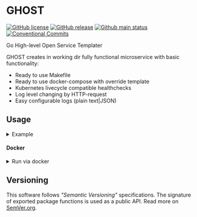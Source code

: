 # GHOST
[![GitHub license][License img]][License src] [![GitHub release][Release img]][Release src] [![Github main status][Github main status badge]][Github main status src] [![Conventional Commits][Conventional commits badge]][Conventional commits src]

Go High-level Open Service Templater

GHOST creates in working dir fully functional microservice with basic functionality:

- Ready to use Makefile
- Ready to use docker-compose with override template
- Kubernetes livecycle compatible healthchecks
- Log level changing by HTTP-request
- Easy configurable logs (plain text|JSON)

## Usage

<details>
  <summary>Example</summary>

```shell
$ ghost -h
Usage: ghost [options...]

OPTIONS
  -d, --description        <string>    (default: Go microservice)                Project short description
  -g, --go-image           <string>    (default: nafigat0r/go:1.24.3)            Go docker image
  -c, --govulncheck-image  <string>    (default: nafigat0r/govulncheck:1.1.4)    Govulncheck docker image
  -h, --help                                                                     display this help message
  -l, --linter-image       <string>    (default: nafigat0r/golangci-lint:2.0.2)  Linter docker image
  -m, --module-name        <string>    (default: github.com/test/test)           Go module name
  -n, --name               <string>    (default: test)                           Project short name
  -t, --shutdown-timeout   <duration>  (default: 10s)                            Timeout for graceful shutdown
  -v, --version                                                                  display version
  -r, --with-rest          <bool>      (default: false)                          Add HTTP server with REST API functionality

ENVIRONMENT
  GHOST_DESCRIPTION        <string>    (default: Go microservice)                Project short description
  GHOST_GO_IMAGE           <string>    (default: nafigat0r/go:1.24.3)            Go docker image
  GHOST_GOVULNCHECK_IMAGE  <string>    (default: nafigat0r/govulncheck:1.1.4)    Govulncheck docker image
  GHOST_LINTER_IMAGE       <string>    (default: nafigat0r/golangci-lint:2.0.2)  Linter docker image
  GHOST_MODULE_NAME        <string>    (default: github.com/test/test)           Go module name
  GHOST_NAME               <string>    (default: test)                           Project short name
  GHOST_SHUTDOWN_TIMEOUT   <duration>  (default: 10s)                            Timeout for graceful shutdown
  GHOST_WITH_REST          <bool>      (default: false)                          Add HTTP server with REST API functionality
```
</details>

#### Docker

<details>
  <summary>Run via docker</summary>

```shell
docker run \
    -u $(id -u):$(id -g) --rm -ti \
    -v "$(pwd):/var/ghost" \
    nafigat0r/ghost
```
</details>

## Versioning
This software follows *"Semantic Versioning"* specifications. The signature of exported package functions is used
as a public API. Read more on [SemVer.org][semver src].


[License img]: https://img.shields.io/github/license/nafigator/ghost?color=teal
[License src]: https://www.tldrlegal.com/license/mit-license
[Release img]: https://img.shields.io/github/v/tag/nafigator/ghost?logo=github&color=teal&filter=!*/*
[Release src]: https://github.com/nafigator/ghost
[Github main status src]: https://github.com/nafigator/ghost/actions/workflows/go.yml?query=branch%3Amain
[Github main status badge]: https://github.com/nafigator/ghost/actions/workflows/go.yml/badge.svg?branch=main
[Conventional commits src]: https://conventionalcommits.org
[Conventional commits badge]: https://img.shields.io/badge/Conventional%20Commits-1.0.0-teal.svg
[semver src]: http://semver.org
